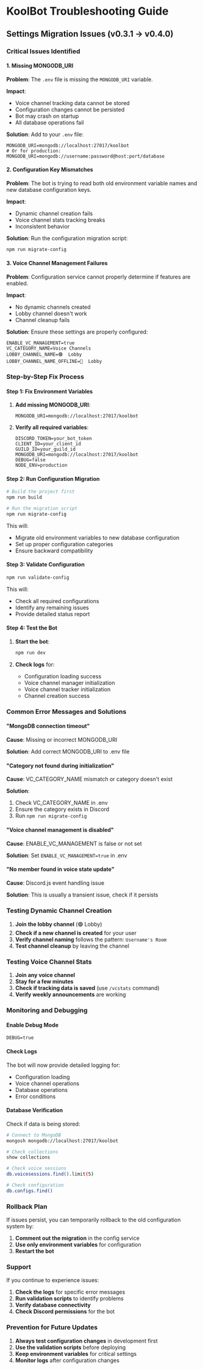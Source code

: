 # KoolBot Troubleshooting Guide

## Settings Migration Issues (v0.3.1 → v0.4.0)

### Critical Issues Identified

#### 1. **Missing MONGODB_URI**

**Problem**: The `.env` file is missing the `MONGODB_URI` variable.

**Impact**:

- Voice channel tracking data cannot be stored
- Configuration changes cannot be persisted
- Bot may crash on startup
- All database operations fail

**Solution**: Add to your `.env` file:

```env
MONGODB_URI=mongodb://localhost:27017/koolbot
# Or for production:
MONGODB_URI=mongodb://username:password@host:port/database
```

#### 2. **Configuration Key Mismatches**

**Problem**: The bot is trying to read both old environment variable names and new database configuration keys.

**Impact**:

- Dynamic channel creation fails
- Voice channel stats tracking breaks
- Inconsistent behavior

**Solution**: Run the configuration migration script:

```bash
npm run migrate-config
```

#### 3. **Voice Channel Management Failures**

**Problem**: Configuration service cannot properly determine if features are enabled.

**Impact**:

- No dynamic channels created
- Lobby channel doesn't work
- Channel cleanup fails

**Solution**: Ensure these settings are properly configured:

```env
ENABLE_VC_MANAGEMENT=true
VC_CATEGORY_NAME=Voice Channels
LOBBY_CHANNEL_NAME=🟢  Lobby
LOBBY_CHANNEL_NAME_OFFLINE=🔴  Lobby
```

### Step-by-Step Fix Process

#### Step 1: Fix Environment Variables

1. **Add missing MONGODB_URI**:

   ```env
   MONGODB_URI=mongodb://localhost:27017/koolbot
   ```

2. **Verify all required variables**:

   ```env
   DISCORD_TOKEN=your_bot_token
   CLIENT_ID=your_client_id
   GUILD_ID=your_guild_id
   MONGODB_URI=mongodb://localhost:27017/koolbot
   DEBUG=false
   NODE_ENV=production
   ```

#### Step 2: Run Configuration Migration

```bash
# Build the project first
npm run build

# Run the migration script
npm run migrate-config
```

This will:

- Migrate old environment variables to new database configuration
- Set up proper configuration categories
- Ensure backward compatibility

#### Step 3: Validate Configuration

```bash
npm run validate-config
```

This will:

- Check all required configurations
- Identify any remaining issues
- Provide detailed status report

#### Step 4: Test the Bot

1. **Start the bot**:

   ```bash
   npm run dev
   ```

2. **Check logs** for:
   - Configuration loading success
   - Voice channel manager initialization
   - Voice channel tracker initialization
   - Channel creation success

### Common Error Messages and Solutions

#### "MongoDB connection timeout"

**Cause**: Missing or incorrect MONGODB_URI

**Solution**: Add correct MONGODB_URI to .env file

#### "Category not found during initialization"

**Cause**: VC_CATEGORY_NAME mismatch or category doesn't exist

**Solution**:

1. Check VC_CATEGORY_NAME in .env
2. Ensure the category exists in Discord
3. Run `npm run migrate-config`

#### "Voice channel management is disabled"

**Cause**: ENABLE_VC_MANAGEMENT is false or not set

**Solution**: Set `ENABLE_VC_MANAGEMENT=true` in .env

#### "No member found in voice state update"

**Cause**: Discord.js event handling issue

**Solution**: This is usually a transient issue, check if it persists

### Testing Dynamic Channel Creation

1. **Join the lobby channel** (🟢 Lobby)
2. **Check if a new channel is created** for your user
3. **Verify channel naming** follows the pattern: `Username's Room`
4. **Test channel cleanup** by leaving the channel

### Testing Voice Channel Stats

1. **Join any voice channel**
2. **Stay for a few minutes**
3. **Check if tracking data is saved** (use `/vcstats` command)
4. **Verify weekly announcements** are working

### Monitoring and Debugging

#### Enable Debug Mode

```env
DEBUG=true
```

#### Check Logs

The bot will now provide detailed logging for:

- Configuration loading
- Voice channel operations
- Database operations
- Error conditions

#### Database Verification

Check if data is being stored:

```bash
# Connect to MongoDB
mongosh mongodb://localhost:27017/koolbot

# Check collections
show collections

# Check voice sessions
db.voicesessions.find().limit(5)

# Check configuration
db.configs.find()
```

### Rollback Plan

If issues persist, you can temporarily rollback to the old configuration system by:

1. **Comment out the migration** in the config service
2. **Use only environment variables** for configuration
3. **Restart the bot**

### Support

If you continue to experience issues:

1. **Check the logs** for specific error messages
2. **Run validation scripts** to identify problems
3. **Verify database connectivity**
4. **Check Discord permissions** for the bot

### Prevention for Future Updates

1. **Always test configuration changes** in development first
2. **Use the validation scripts** before deploying
3. **Keep environment variables** for critical settings
4. **Monitor logs** after configuration changes
